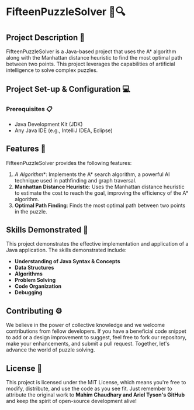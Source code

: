 # FifteenPuzzleSolver 🧩🔍

## Project Description 🎨

FifteenPuzzleSolver is a Java-based project that uses the A* algorithm along with the Manhattan distance heuristic to find the most optimal path between two points. This project leverages the capabilities of artificial intelligence to solve complex puzzles.

## Project Set-up & Configuration  💻

### Prerequisites 📋

- Java Development Kit (JDK)
- Any Java IDE (e.g., IntelliJ IDEA, Eclipse)

## Features 🌟

FifteenPuzzleSolver provides the following features:

1) **A* Algorithm**: Implements the A* search algorithm, a powerful AI technique used in pathfinding and graph traversal.
2) **Manhattan Distance Heuristic**: Uses the Manhattan distance heuristic to estimate the cost to reach the goal, improving the efficiency of the A* algorithm.
3) **Optimal Path Finding**: Finds the most optimal path between two points in the puzzle.

## Skills Demonstrated 🥋

This project demonstrates the effective implementation and application of a Java application. The skills demonstrated include:

- **Understanding of Java Syntax & Concepts**
- **Data Structures**
- **Algorithms**
- **Problem Solving**
- **Code Organization**
- **Debugging**

## Contributing ⚙️

We believe in the power of collective knowledge and we welcome contributions from fellow developers. If you have a beneficial code snippet to add or a design improvement to suggest, feel free to fork our repository, make your enhancements, and submit a pull request. Together, let's advance the world of puzzle solving.

## License 📜

This project is licensed under the MIT License, which means you're free to modify, distribute, and use the code as you see fit. Just remember to attribute the original work to **Mahim Chaudhary and Ariel Tyson's GitHub** and keep the spirit of open-source development alive!
